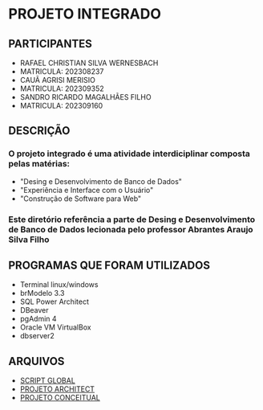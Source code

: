 # PROJETO INTEGRADO

## PARTICIPANTES

- RAFAEL CHRISTIAN SILVA WERNESBACH
- MATRICULA: 202308237
- CAUÃ AGRISI MERISIO
- MATRICULA: 202309352
- SANDRO RICARDO MAGALHÃES FILHO
- MATRICULA: 202309160



## DESCRIÇÃO

### O projeto integrado é uma atividade interdiciplinar composta pelas matérias:
- "Desing e Desenvolvimento de Banco de Dados"
- "Experiência e Interface com o Usuário"
- "Construção de Software para Web"

### Este diretório referência a parte de Desing e Desenvolvimento de Banco de Dados lecionada pelo professor Abrantes Araujo Silva Filho

## PROGRAMAS QUE FORAM UTILIZADOS

- Terminal linux/windows
- brModelo 3.3
- SQL Power Architect
- DBeaver
- pgAdmin 4
- Oracle VM VirtualBox
- dbserver2

## ARQUIVOS

- [SCRIPT GLOBAL](projeto_integrado_grupo2_cc1md.sql)
- [PROJETO ARCHITECT](projeto_integrado_grupo2_cc1md.architect)
- [PROJETO CONCEITUAL](projeto_integrado_grupo2_cc1md.brM3)
